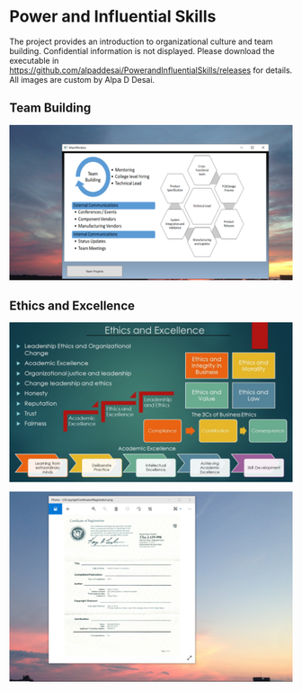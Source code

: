 # Power and Influential Skills
The project provides an introduction to organizational culture and team building. Confidential information is not displayed.  Please download the executable in https://github.com/alpaddesai/PowerandInfluentialSkills/releases for details. All images are custom by Alpa D Desai.

## Team Building
![image](TeamBuilding.png)

## Ethics and Excellence
![image](Ethics.jpg)

![image](USCopyrightCertificate.png)

